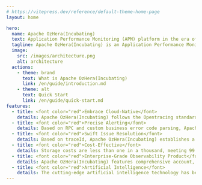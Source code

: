 ```yaml
---
# https://vitepress.dev/reference/default-theme-home-page
layout: home

hero:
  name: Apache OzHera(Incubating)
  text: Application Performance Monitoring (APM) platform in the era of cloud-native.
  tagline: Apache OzHera(Incubating) is an Application Performance Monitoring (APM) platform designed for the cloud-native era. It revolves around applications and integrates capabilities such as metric monitoring, distributed tracing, logging, and alerting. The platform's mission is to enhance the online stability of applications and enable businesses to detect and locate issues within 1 minute and 5 minutes, respectively, when problems occur.
  image:
    src: /images/architecture.png
    alt: architecture
  actions:
    - theme: brand
      text: What is Apache OzHera(Incubating)
      link: /en/guide/introduction.md
    - theme: alt
      text: Quick Start
      link: /en/guide/quick-start.md
features:
  - title: <font color="red">Embrace Cloud-Native</font>
    details: Apache OzHera(Incubating) follows the Opentracing standard and integrates with various open-source stars like OpenTelemetry, Grafana, Prometheus, Elasticsearch (ES), CAdvisor, and more.
  - title: <font color="red">Precise Alerting</font>
    details: Based on RPC and custom business error code parsing, Apache OzHera(Incubating) extracts business availability metrics (business availability = 1 - "abnormal" request count / total request count). This allows for accurate representation of the system's true health status and eliminates the interference of ineffective alerts.
  - title: <font color="red">Swift Issue Resolution</font>
    details: Based on traceId, Apache OzHera(Incubating) establishes a closed-loop linkage between alerts, metrics, distributed tracing, and logs, significantly improving user issue resolution efficiency.
  - title: <font color="red">Cost-Effective</font>
    details: Storage costs are less than one in a thousand, meeting 99.9% of tracing needs.
  - title: <font color="red">Enterprise-Grade Observability Product</font>
    details: Apache OzHera(Incubating) features comprehensive account, permission, application management, and message notification mechanisms. Core linkage modules are decoupled, ensuring minimal intrusion into business systems. It has undergone numerous stress tests at Xiaomi, handling over 1 PB of raw data daily.
  - title: <font color="red">Artificial Intelligence</font>
    details: The cutting-edge artificial intelligence technology has been introduced, using AI tools to help you quickly pinpoint issues, analyze the causes in-depth, and provide personalized repair suggestions. Let intelligence lead your application monitoring, achieving intelligent management and optimization.
---
```

